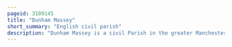 ```yaml
---
pageid: 3109145
title: "Dunham Massey"
short_summary: "English civil parish"
description: "Dunham Massey is a civil Parish in the greater Manchester metropolitan Borough of Trafford England. The parish includes the Villages of Sinderland Green, Dunham Woodhouses and Dunham Town, along with Dunham Massey Hall and Park, formerly the Home of the last Earl of Stamford and owned by the National Trust since 1976. Dunham Massey is in the historic County of Cheshire but is since 1974 Part of Trafford Metropolitan borough the nearest Town is altrincham. The Parish had a Population of 475 at the 2001 Census."
---
```

